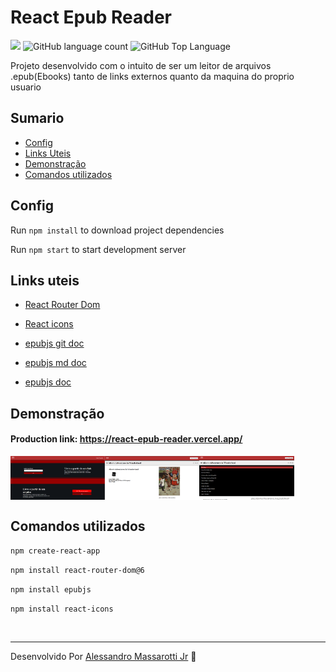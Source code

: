 # React Epub Reader
<p>
  <img src="https://img.shields.io/badge/made%20by-Alessandro%20Massarotti%20Jr-e00000?style=flat-square">
  <img alt="GitHub language count" src="https://img.shields.io/github/languages/count/alessandro-massarotti-Jr/react-epub-reader?color=e00000&style=flat-square">
  <img alt="GitHub Top Language" src="https://img.shields.io/github/languages/top/alessandro-massarotti-Jr/react-epub-reader?color=e00000&style=flat-square">
</p>

Projeto desenvolvido com o intuito de ser um leitor de arquivos .epub(Ebooks) tanto de links externos quanto da maquina do proprio usuario

## Sumario

 - [Config](#config)
 - [Links Uteis](#links-uteis)
 - [Demonstração](#demonstração)
 - [Comandos utilizados](#comandos-utilizados)

## Config

Run `npm install` to download project dependencies

Run `npm start` to start development server


## Links uteis

- [React Router Dom](https://reactrouter.com/)

- [React icons](https://react-icons.github.io/react-icons/)

- [epubjs git doc](https://github.com/futurepress/epub.js)

- [epubjs md doc](https://github.com/futurepress/epub.js/blob/master/documentation/md/API.md)

- [epubjs doc](http://epubjs.org/documentation/0.3/#locationsload)

## Demonstração

#### Production link: https://react-epub-reader.vercel.app/

<div style="display:flex;" align="center">
  <img width="30%" src="src/assets/images/prints/react-epub-reader-home.png" alt="HomePage">
  <img width="30%" src="src/assets/images/prints/react-epub-reader-reader.png" alt="ReaderPage">
  <img width="30%" src="src/assets/images/prints/react-epub-reader-reader-navopen.png" alt="ReaderPageNavOpen">
</div>

## Comandos utilizados

`npm create-react-app`

`npm install react-router-dom@6`

`npm install epubjs`

`npm install react-icons`


<br>

---

Desenvolvido Por [Alessandro Massarotti Jr](https://github.com/alessandro-massarotti-jr) 🤖